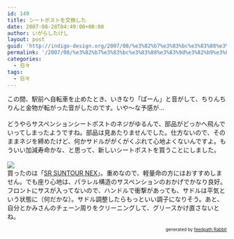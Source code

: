 ```yaml
---
id: 149
title: シートポストを交換した
date: 2007-08-28T04:49:00+00:00
author: いがらしたけし
layout: post
guid: 'http://indigo-design.org/2007/08/%e3%82%b7%e3%83%bc%e3%83%88%e3%83%9d%e3%82%b9%e3%83%88%e3%82%92%e4%ba%a4%e6%8f%9b%e3%81%97%e3%81%9f/'
permalink: '/2007/08/%e3%82%b7%e3%83%bc%e3%83%88%e3%83%9d%e3%82%b9%e3%83%88%e3%82%92%e4%ba%a4%e6%8f%9b%e3%81%97%e3%81%9f/'
categories:
  - 日々
tags:
  - 日々
---
```

この間、駅前へ自転車を止めたとき、いきなり「ぱーん」と音がして、ちりんちりんと金物が転がった音がしたのです。いや〜な予感が…<br /><br />どうやらサスペンションシートポストのネジがゆるんで、部品がどっかへ飛んでいってしまったようですね。部品は見あたりませんでした。仕方ないので、そのままネジを締めたけど、何かサドルががくがくぶれて心地よくないんですよ。もういい加減寿命かな、と思って、新しいシートポストを買うことにしました。<br /><a href="http://hb.afl.rakuten.co.jp/hgc/0329347b.2e7705bd.03e987e2.5deaed30/?pc=http%3a%2f%2fitem.rakuten.co.jp%2fqbei%2fsr-659091%2f&amp;amp;m=http%3a%2f%2fm.rakuten.co.jp%2fqbei%2fi%2f10002109%2f" title="SR SUNTOUR NEX"><br /><img src="http://hbb.afl.rakuten.co.jp/hgb/?pc=http%3a%2f%2fthumbnail.image.rakuten.co.jp%2f%400_mall%2fqbei%2fcabinet%2fsr-sountur%2fsp_nex.jpg%3f_ex%3d80x80&amp;m=http%3a%2f%2fthumbnail.image.rakuten.co.jp%2f%400_mall%2fqbei%2fcabinet%2fsr-sountur%2fsp_nex.jpg%3f_ex%3d64x64" border="0"></a><br />買ったのは「<a href="http://hb.afl.rakuten.co.jp/hgc/0329347b.2e7705bd.03e987e2.5deaed30/?pc=http%3a%2f%2fitem.rakuten.co.jp%2fqbei%2fsr-659091%2f&amp;m=http%3a%2f%2fm.rakuten.co.jp%2fqbei%2fi%2f10002109%2f">SR SUNTOUR NEX</a>」。重めなので、軽量命の方にはおすすめしません。でも座り心地は、パラレル構造のサスペンションのおかげでかなり良好。フロントにサスが入ってないので、ハンドルで衝撃があっても、サドルは平気という状態に（何だかな）。サドル調整したらもっといい調子になりそう。あと、自分とかみさんのチェーン周りをクリーニングして、グリースかけ直さないとね。<!--feedpath info start--><div style="text-align: right;font-size: 10px">&nbsp;&nbsp;<span>generated by <a href="http://feedpath.jp" title="feedpath Rabbit" target="_blank">feedpath Rabbit</a></span></div><!--feedpath info end-->